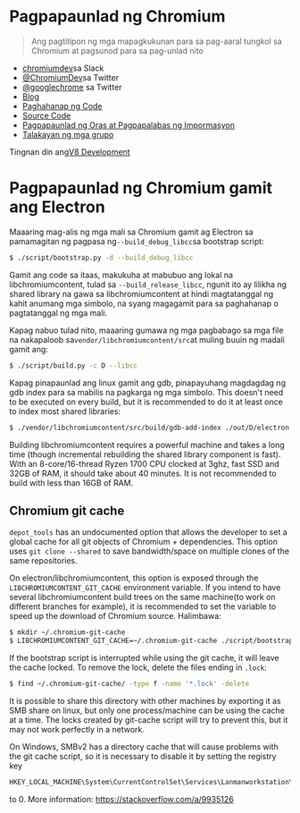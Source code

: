 # Pagpapaunlad ng Chromium

> Ang pagtitipon ng mga mapagkukunan para sa pag-aaral tungkol sa Chromium at pagsunod para sa pag-unlad nito

- [chromiumdev](https://chromiumdev-slack.herokuapp.com)sa Slack
- [@ChromiumDev](https://twitter.com/ChromiumDev)sa Twitter
- [@googlechrome](https://twitter.com/googlechrome) sa Twitter
- [Blog](https://blog.chromium.org)
- [Paghahanap ng Code](https://cs.chromium.org/)
- [Source Code](https://cs.chromium.org/chromium/src/)
- [Pagpapaunlad ng Oras at Pagpapalabas ng Impormasyon](https://www.chromium.org/developers/calendar)
- [Talakayan ng mga grupo](http://www.chromium.org/developers/discussion-groups)

Tingnan din ang[V8 Development](v8-development.md)

# Pagpapaunlad ng Chromium gamit ang Electron

Maaaring mag-alis ng mga mali sa Chromium gamit ag Electron sa pamamagitan ng pagpasa ng`--build_debug_libcc`sa bootstrap script:

```sh
$ ./script/bootstrap.py -d --build_debug_libcc
```

Gamit ang code sa itaas, makukuha at mabubuo ang lokal na libchromiumcontent, tulad sa `--build_release_libcc`, ngunit ito ay lilikha ng shared library na gawa sa libchromiumcontent at hindi magtatanggal ng kahit anumang mga simbolo, na syang magagamit para sa paghahanap o pagtatanggal ng mga mali.

Kapag nabuo tulad nito, maaaring gumawa ng mga pagbabago sa mga file na nakapaloob sa`vendor/libchromiumcontent/src`at muling buuin ng madali gamit ang:

```sh
$ ./script/build.py -c D --libcc
```

Kapag pinapaunlad ang linux gamit ang gdb, pinapayuhang magdagdag ng gdb index para sa mabilis na pagkarga ng mga simbolo. This doesn't need to be executed on every build, but it is recommended to do it at least once to index most shared libraries:

```sh
$ ./vendor/libchromiumcontent/src/build/gdb-add-index ./out/D/electron
```

Building libchromiumcontent requires a powerful machine and takes a long time (though incremental rebuilding the shared library component is fast). With an 8-core/16-thread Ryzen 1700 CPU clocked at 3ghz, fast SSD and 32GB of RAM, it should take about 40 minutes. It is not recommended to build with less than 16GB of RAM.

## Chromium git cache

`depot_tools` has an undocumented option that allows the developer to set a global cache for all git objects of Chromium + dependencies. This option uses `git clone --shared` to save bandwidth/space on multiple clones of the same repositories.

On electron/libchromiumcontent, this option is exposed through the `LIBCHROMIUMCONTENT_GIT_CACHE` environment variable. If you intend to have several libchromiumcontent build trees on the same machine(to work on different branches for example), it is recommended to set the variable to speed up the download of Chromium source. Halimbawa:

```sh
$ mkdir ~/.chromium-git-cache
$ LIBCHROMIUMCONTENT_GIT_CACHE=~/.chromium-git-cache ./script/bootstrap.py -d --build_debug_libcc
```

If the bootstrap script is interrupted while using the git cache, it will leave the cache locked. To remove the lock, delete the files ending in `.lock`:

```sh
$ find ~/.chromium-git-cache/ -type f -name '*.lock' -delete
```

It is possible to share this directory with other machines by exporting it as SMB share on linux, but only one process/machine can be using the cache at a time. The locks created by git-cache script will try to prevent this, but it may not work perfectly in a network.

On Windows, SMBv2 has a directory cache that will cause problems with the git cache script, so it is necessary to disable it by setting the registry key

```sh
HKEY_LOCAL_MACHINE\System\CurrentControlSet\Services\Lanmanworkstation\Parameters\DirectoryCacheLifetime
```

to 0. More information: https://stackoverflow.com/a/9935126